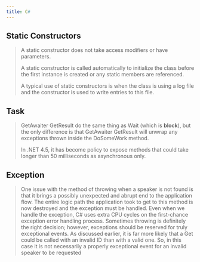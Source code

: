 ```yaml
---
title: C#
---
```


## Static Constructors
> A static constructor does not take access modifiers or have parameters.
>
> A static constructor is called automatically to initialize the class before the first instance is created or any static members are referenced.
>
> A typical use of static constructors is when the class is using a log file and the constructor is used to write entries to this file.

## Task
> GetAwaiter GetResult do the same thing as Wait (which is <b>block</b>), but the only difference is that GetAwaiter GetResult will unwrap any exceptions thrown inside the DoSomeWork method.
>
> In .NET 4.5, it has become policy to expose methods that could take longer than 50 milliseconds as asynchronous only.

## Exception
> One issue with the method of throwing when a speaker is not found is that it brings a possibly unexpected and abrupt end to the application flow. The entire logic path the application took to get to this method is now destroyed and the exception must be handled. Even when we handle the exception, C# uses extra CPU cycles on the first-chance exception error handling process. Sometimes throwing is definitely the right decision; however, exceptions should be reserved for truly exceptional events. As discussed earlier, it is far more likely that a Get could be called with an invalid ID than with a valid one. So, in this case it is not necessarily a properly exceptional event for an invalid speaker to be requested
